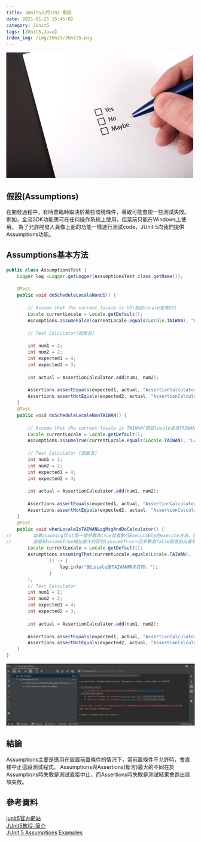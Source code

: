 ```yaml
---
title: JUnit5入門(四)-假設
date: 2021-01-25 15:45:02
category: JUnit5
tags: [JUnit5,Java]
index_img: /img/JUnit/JUnit5.png
---
```

![](/seawaterfoods/img/JUnit/AssumptionsTest.jpg)

## 假設(Assumptions)
在開發過程中，有時會臨時取決於某些環境條件，導致可能會使一些測試失敗。
例如，金流SDK功能應可在任何操作系統上使用，但當前只能在Windows上使用。
為了允許開發人員像上面的功能一樣運行測試code，JUnit 5向我們提供Assumptions功能。
<!-- more -->

## Assumptions基本方法
```java
public class AssumptionsTest {
    Logger log =Logger.getLogger(AssumptionsTest.class.getName());
    
    @Test
    public void doScheduleLocaleNonUS() {

        // Assume that the current locale is US(假設locale是為US)
        Locale currentLocale = Locale.getDefault();
        Assumptions.assumeFalse(currentLocale.equals(Locale.TAIWAN), "Locale not need to set TAIWAN!");
        
        // Test Calculator(跑斷言)

        int num1 = 2;
        int num2 = 2;
        int expected1 = 4;
        int expected2 = 3;

        int actual = AssertionCalculator.add(num1, num2);

        Assertions.assertEquals(expected1, actual, "AssertionCalculator.add(" + num1 + "," + num2 + ") not equal " + expected1);
        Assertions.assertNotEquals(expected2, actual, "AssertionCalculator.add(" + num1 + "," + num2 + ") equal " + expected2);
    }
    @Test
    public void doScheduleLocaleNonTAIWAN() {

        // Assume that the current locale is TAIWAN(假設locale是為TAIWAN)
        Locale currentLocale = Locale.getDefault();
        Assumptions.assumeTrue(currentLocale.equals(Locale.TAIWAN), "Locale need to set TAIWAN!");

        // Test Calculator (跑斷言) 
        int num1 = 2;
        int num2 = 2;
        int expected1 = 4;
        int expected2 = 4;

        int actual = AssertionCalculator.add(num1, num2);

        Assertions.assertEquals(expected1, actual, "AssertionCalculator.add(" + num1 + "," + num2 + ") not equal " + expected1);
        Assertions.assertNotEquals(expected2, actual, "AssertionCalculator.add(" + num1 + "," + num2 + ") equal " + expected2);
    }
    @Test
    public void whenLocaleIsTAIWANLogMsgAndDoCalculator() {
//        如果assumingThat第一個參數為true就會執行Executable的execute方法，但是要注意assumingThat方法的特點：不拋出異常，因此其所在的方法不會被跳過，
//        這是和assumeTrue相比最大的區別(assumeTrue一旦參數為false就會拋出異常，其所在方法就被標記為跳過)：
        Locale currentLocale = Locale.getDefault();
        Assumptions.assumingThat(currentLocale.equals(Locale.TAIWAN),
                () -> {
                    log.info("當Locale是TAIWAN時才打印。");
                }
        );
        // Test Calculator
        int num1 = 2;
        int num2 = 2;
        int expected1 = 4;
        int expected2 = 3;

        int actual = AssertionCalculator.add(num1, num2);

        Assertions.assertEquals(expected1, actual, "AssertionCalculator.add(" + num1 + "," + num2 + ") not equal " + expected1);
        Assertions.assertNotEquals(expected2, actual, "AssertionCalculator.add(" + num1 + "," + num2 + ") equal " + expected2);
    }
}
```
![](/seawaterfoods/img/JUnit/AssumptionsResult.png)
## 結論
Assumptions主要是應用在設置前置條件的情況下，當前置條件不允許時，會直接中止這段測試程式。
Assumptions與Assertions(斷言)最大的不同在於Assumptions時失敗是測試直接中止，而Assertions時失敗是測試結果會跑出該項失敗。
## 參考資料
[junit5官方網站](https://junit.org/junit5/docs/current/user-guide/#writing-tests "junit5")<br/>
[JUnit5教程-简介](https://tonydeng.github.io/2017/10/09/junit-5-tutorial-introduction/ "JUnit5-1")<br/>
[JUnit 5 Assumptions Examples](https://rumenz.com/java-topic/junit5/junit-5-assumptions-examples/index.html "JUnit5–Assumptions")<br/>
